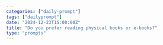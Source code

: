 ```yaml
---
categories: ["daily-prompt"]
tags: ["dailyprompt"]
date: "2024-12-23T15:00:00Z"
title: "Do you prefer reading physical books or e-books?"
type: "prompts"
---
```

